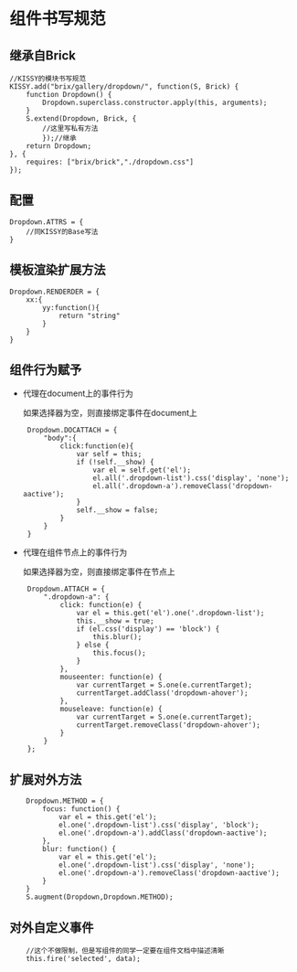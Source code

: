 # 组件书写规范

## 继承自Brick


    //KISSY的模块书写规范
    KISSY.add("brix/gallery/dropdown/", function(S, Brick) {
        function Dropdown() {
            Dropdown.superclass.constructor.apply(this, arguments);
        }
        S.extend(Dropdown, Brick, {
            //这里写私有方法
            });//继承
        return Dropdown;
    }, {
        requires: ["brix/brick","./dropdown.css"]
    });


## 配置


    Dropdown.ATTRS = {
        //同KISSY的Base写法
    }


## 模板渲染扩展方法


    Dropdown.RENDERDER = {
        xx:{
            yy:function(){
                return "string"
            }
        }
    }


## 组件行为赋予

 - 代理在document上的事件行为

    如果选择器为空，则直接绑定事件在document上
    
        Dropdown.DOCATTACH = {
            "body":{
                click:function(e){
                    var self = this;
                    if (!self.__show) {
                        var el = self.get('el');
                        el.all('.dropdown-list').css('display', 'none');
                        el.all('.dropdown-a').removeClass('dropdown-aactive');
                    }
                    self.__show = false;
                }
            }
        }


 - 代理在组件节点上的事件行为

    如果选择器为空，则直接绑定事件在节点上
    
        Dropdown.ATTACH = {
            ".dropdown-a": {
                click: function(e) {
                    var el = this.get('el').one('.dropdown-list');
                    this.__show = true;
                    if (el.css('display') == 'block') {
                        this.blur();
                    } else {
                        this.focus();
                    }
                },
                mouseenter: function(e) {
                    var currentTarget = S.one(e.currentTarget);
                    currentTarget.addClass('dropdown-ahover');
                },
                mouseleave: function(e) {
                    var currentTarget = S.one(e.currentTarget);
                    currentTarget.removeClass('dropdown-ahover');
                }
            }
        };


## 扩展对外方法


        Dropdown.METHOD = {
            focus: function() {
                var el = this.get('el');
                el.one('.dropdown-list').css('display', 'block');
                el.one('.dropdown-a').addClass('dropdown-aactive');
            },
            blur: function() {
                var el = this.get('el');
                el.one('.dropdown-list').css('display', 'none');
                el.one('.dropdown-a').removeClass('dropdown-aactive');
            }
        }
        S.augment(Dropdown,Dropdown.METHOD);


## 对外自定义事件


        //这个不做限制，但是写组件的同学一定要在组件文档中描述清晰
        this.fire('selected', data);




